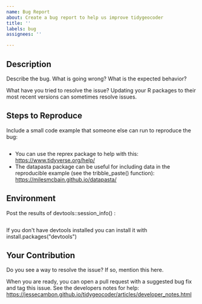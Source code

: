 ```yaml
---
name: Bug Report
about: Create a bug report to help us improve tidygeocoder
title: ''
labels: bug
assignees: ''

---
```


## Description

Describe the bug. What is going wrong? What is the expected behavior? 

What have you tried to resolve the issue? Updating your R packages to their most recent versions can sometimes resolve issues.

## Steps to Reproduce

Include a small code example that someone else can run to reproduce the bug:

```r


```

- You can use the reprex package to help with this: https://www.tidyverse.org/help/ 
- The datapasta package can be useful for including data in the reproducible example (see the tribble_paste() function): https://milesmcbain.github.io/datapasta/

## Environment

Post the results of devtools::session_info() :

```sh


```

If you don't have devtools installed you can install it with install.packages("devtools")

## Your Contribution

Do you see a way to resolve the issue? If so, mention this here.

When you are ready, you can open a pull request with a suggested bug fix and tag this issue. See the developers notes for help: https://jessecambon.github.io/tidygeocoder/articles/developer_notes.html 
